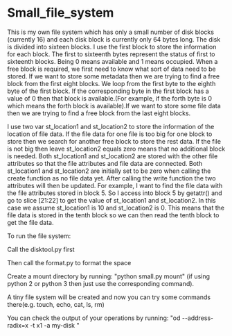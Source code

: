 # Small_file_system
This is my own file system which has only a small number of disk blocks (currently 16) and each disk block is currently only 64 bytes long.
The disk is divided into sixteen blocks. I use the first block to store the information for each block. The first to sixteenth bytes represent the status of first to sixteenth blocks. Being 0 means available and 1 means occupied. When a free block is required, we first need to know what sort of data need to be stored. If we want to store some metadata then we are trying to find a free block from the first eight blocks. We loop from the first byte to the eighth byte of the first block. If the corresponding byte in the first block has a value of 0 then that block is available.(For example, if the forth byte is 0 which means the forth block is available).If we want to store some file data then we are trying to find a free block from the last eight blocks. 

I use two var st_location1 and st_location2 to store the information of the location of file data. If the file data for one file is too big for one block to store then we search for another free block to store the rest data. If the file is not big then leave st_location2 equals zero means that no additional block is needed. Both st_location1 and st_location2 are stored with the other file attributes so that the file attributes and file data are connected. Both st_location1 and st_location2 are initially set to be zero when calling the create function as no file data yet. After calling the write function the two attributes will then be updated. For example, I want to find the file data with the file attributes stored in block 5. So I access into block 5 by getattr() and go to slice [21:22] to get the value of st_location1 and st_location2. In this case we assume st_location1 is 10 and st_location2 is 0. This means that the file data is stored in the tenth block so we can then read the tenth block to get the file data.

To run the file system:

Call the disktool.py first

Then call the format.py to format the space

Create a mount directory by running: "python small.py mount" (if using python 2 or python 3 then just use the corresponding command).

A tiny file system will be created and now you can try some commands there(e.g. touch, echo, cat, ls, rm)

You can check the output of your operations by running: "od --address-radix=x -t x1 -a my-disk "
